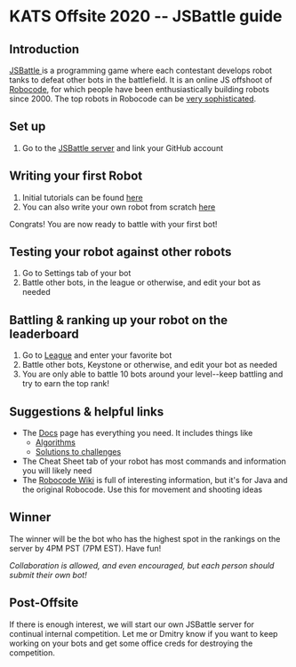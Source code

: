 # KATS Offsite 2020 -- JSBattle guide

## Introduction
[JSBattle ](https://github.com/jamro/jsbattle) is a programming game where each contestant develops robot tanks to defeat other bots in the battlefield. It is an online JS offshoot of [Robocode](https://robocode.sourceforge.io/), for which people have been enthusiastically building robots since 2000. The top robots in Robocode can be [very sophisticated](https://www.youtube.com/watch?v=0qtoh_PjhcU).

## Set up
  1.  Go to the [JSBattle server](https://jsbattle.jmrlab.com/) and link your GitHub account

## Writing your first Robot
  1.  Initial tutorials can be found [here](https://jsbattle.jmrlab.com/#/challenge)
  2.  You can also write your own robot from scratch [here](https://jsbattle.jmrlab.com/#/sandbox)
  
  Congrats! You are now ready to battle with your first bot!
  
## Testing your robot against other robots
  1.  Go to Settings tab of your bot
  2.  Battle other bots, in the league or otherwise, and edit your bot as needed  

## Battling & ranking up your robot on the leaderboard
  1.  Go to [League](https://jsbattle.jmrlab.com/#/league) and enter your favorite bot
  2.  Battle other bots, Keystone or otherwise, and edit your bot as needed
  3.  You are only able to battle 10 bots around your level--keep battling and try to earn the top rank!
  
## Suggestions & helpful links
  * The [Docs](https://jsbattle.jmrlab.com/docs/README.html) page has everything you need. It includes things like
    * [Algorithms](https://jsbattle.jmrlab.com/docs/algorithms/README.html)
    * [Solutions to challenges](https://jsbattle.jmrlab.com/docs/walkthroughs/README.html)
  * The Cheat Sheet tab of your robot has most commands and information you will likely need
  * The [Robocode Wiki](https://robowiki.net/wiki/Main_Page) is full of interesting information, but it's for Java and the original Robocode. Use this for movement and shooting ideas
  
## Winner
The winner will be the bot who has the highest spot in the rankings on the server by 4PM PST (7PM EST). Have fun!

*Collaboration is allowed, and even encouraged, but each person should submit their own bot!*

## Post-Offsite
If there is enough interest, we will start our own JSBattle server for continual internal competition. Let me or Dmitry know if you want to keep working on your bots and get some office creds for destroying the competition.
